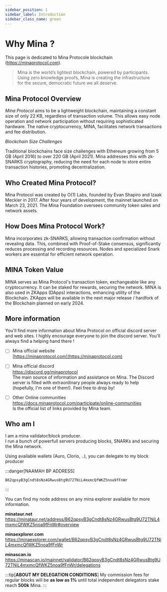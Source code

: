 ```yaml
---
sidebar_position: 1
sidebar_label: Introduction
sidebar_class_name: green
---
```

# Why Mina ?
This page is dedicated to Mina Protocole blockchain (<a href="https://minaprotocol.com" target="_blank">https://minaprotocol.com</a>).<br/>
> Mina is the world’s lightest blockchain, powered by participants.<br/>
> Using zero knowledge proofs, Mina is creating the infrastructure<br/>
> for the secure, democratic future we all deserve.


## **Mina Protocol Overview**

*Mina Protocol* aims to be a lightweight blockchain, maintaining a constant size of only 22 KB, regardless of transaction volume. This allows easy node operation and network participation without requiring sophisticated hardware. The native cryptocurrency, MINA, facilitates network transactions and fee distribution.

*Blockchain Size Challenges*

Traditional blockchains face size challenges with Ethereum growing from 5 GB (April 2016) to over 220 GB (April 2021). Mina addresses this with zk-SNARKS cryptography, reducing the need for each node to store entire transaction histories, promoting decentralization.

## **Who Created Mina Protocol?**

Mina Protocol was created by O(1) Labs, founded by Evan Shapiro and Izaak Meckler in 2017. After four years of development, the mainnet launched on March 23, 2021. The Mina Foundation oversees community token sales and network assets.

## **How Does Mina Protocol Work?**

Mina incorporates zk-SNARKS, allowing transaction confirmation without revealing data. This, combined with Proof-of-Stake consensus, significantly reduces processing and recording resources. Nodes and specialized Snark workers are essential for efficient network operation.

## **MINA Token Value**

MINA serves as Mina Protocol's transaction token, exchangeable like any cryptocurrency. It can be staked for rewards, securing the network. MINA is also used in ZKApps (DApps) interactions, enhancing utility of the Blockchain. ZKApps will be available in the next major release / hardfork of the Blockchain  planned on early 2024.

## **More information**
You'll find more information about Mina Protocol on official discord server and web sites. I highly encourage everyone to join the discord server. You'll always find a helping hand there !

- [ ] Mina official website<br/>
[https://minaprotocol.com](https://minaprotocol.com)

- [ ] Mina official discord<br/>
<a href="https://discord.gg/minaprotocol" target="_blank">https://discord.gg/minaprotocol</a> <br/>
The main source of information and assistance on Mina. The Discord server is filled with extraordinary people always ready to help (hopefully, I'm one of them!). Feel free to drop by!

- [ ] Other Online communities<br/>
<a href="https://docs.minaprotocol.com/participate/online-communities" target="_blank">https://docs.minaprotocol.com/participate/online-communities</a> <br/>
Is the official list of links provided by Mina team.


## Who am I
I am a mina validator/block producer.  
I run a bunch of powerfull servers producing blocks, SNARKs and securing the Mina network.  

Using available wallets (Auro, Clorio, ..), you can delegate to my block producer

:::danger[NAAMAH BP ADDRESS]
```
B62qpsyB3gCndt8sNz4GRwusBtg9U72TNiL4mxmcQfWKZ5noa9fFnWr
```
:::

You can find my node address on any mina explorer available for more information.  

**minataur.net**
https://minataur.net/address/B62qpsyB3gCndt8sNz4GRwusBtg9U72TNiL4mxmcQfWKZ5noa9fFnWr#overview

**minaexplorer.com**
https://minaexplorer.com/wallet/B62qpsyB3gCndt8sNz4GRwusBtg9U72TNiL4mxmcQfWKZ5noa9fFnWr

**minascan.io**
https://minascan.io/mainnet/validator/B62qpsyB3gCndt8sNz4GRwusBtg9U72TNiL4mxmcQfWKZ5noa9fFnWr/delegations

:::tip[**ABOUT MY DELEGATION CONDITIONS**]
My commission fees for regular blocks will be **as low as 1%** until total independent delegators stake reach **500k** Mina.
:::
